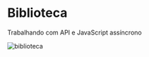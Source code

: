 <h1>Biblioteca</h1>

<p>Trabalhando com API e JavaScript assíncrono</p>

![biblioteca](https://github.com/Tiagogabrielh/tiposArray/assets/136117179/196af753-6ac1-49b1-b4b9-bdbfe2f2c811)

